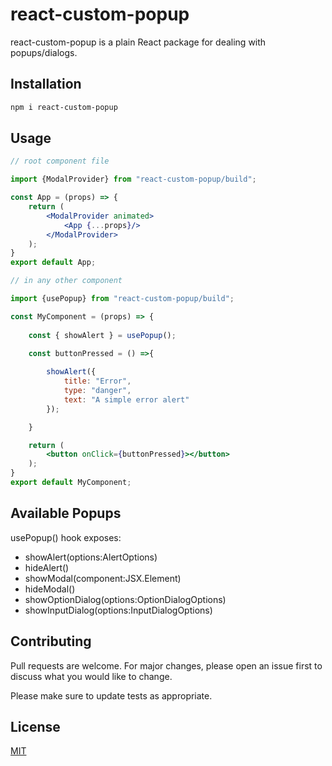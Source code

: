 # react-custom-popup

react-custom-popup is a plain React package for dealing with popups/dialogs.

## Installation

```bash
npm i react-custom-popup
```

## Usage

```jsx padded
// root component file

import {ModalProvider} from "react-custom-popup/build";

const App = (props) => {
    return (
        <ModalProvider animated>
            <App {...props}/>
        </ModalProvider>
    );
}
export default App;
```

```jsx padded
// in any other component

import {usePopup} from "react-custom-popup/build";

const MyComponent = (props) => {
    
    const { showAlert } = usePopup();

    const buttonPressed = () =>{           
    
        showAlert({
            title: "Error",
            type: "danger",
            text: "A simple error alert"
        });

    }

    return (
        <button onClick={buttonPressed}></button>
    );
}
export default MyComponent;
```

## Available Popups

usePopup() hook exposes:

*   showAlert(options:AlertOptions)
*   hideAlert()
*   showModal(component:JSX.Element)
*   hideModal()
*   showOptionDialog(options:OptionDialogOptions)
*   showInputDialog(options:InputDialogOptions)

## Contributing
Pull requests are welcome. For major changes, please open an issue first to discuss what you would like to change.

Please make sure to update tests as appropriate.

## License
[MIT](https://choosealicense.com/licenses/mit/)